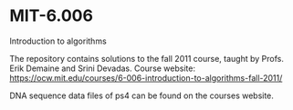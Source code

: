 # MIT-6.006
Introduction to algorithms

The repository contains solutions to the fall 2011 course, taught by Profs. Erik Demaine and Srini Devadas.
Course website: https://ocw.mit.edu/courses/6-006-introduction-to-algorithms-fall-2011/

DNA sequence data files of ps4 can be found on the courses website.
